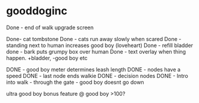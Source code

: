 # gooddoginc
Done - end of walk upgrade screen

Done- cat tombstone
Done - cats run away slowly when scared
Done - standing next to human increases good boy (loveheart)
Done - refill bladder
done - bark puts grumpy box over human
Done - text overlay when thing happen. +bladder, -good boy etc

DONE - good boy meter determines leash length
DONE - nodes have a speed
DONE - last node ends walkie
DONE - decision nodes
DONE - Intro into walk - through the gate - good boy doesnt go down

ultra good boy bonus feature @ good boy >100?
